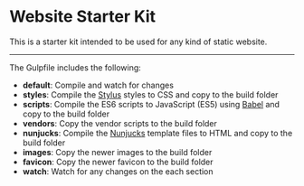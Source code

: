 # Website Starter Kit

This is a starter kit intended to be used for any kind of static website.

***

The Gulpfile includes the following:

* **default**: Compile and watch for changes
* **styles**: Compile the [Stylus](http://stylus-lang.com/) styles to CSS and copy to the build folder
* **scripts**: Compile the ES6 scripts to JavaScript (ES5) using [Babel](https://babeljs.io/) and copy to the build folder
* **vendors**: Copy the vendor scripts to the build folder
* **nunjucks**: Compile the [Nunjucks](https://mozilla.github.io/nunjucks/) template files to HTML and copy to the build folder
* **images**: Copy the newer images to the build folder
* **favicon**: Copy the newer favicon to the build folder
* **watch**: Watch for any changes on the each section

